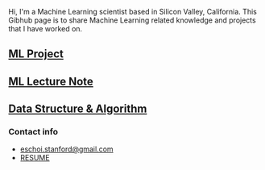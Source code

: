 Hi, I'm a Machine Learning scientist based in Silicon Valley, California. 
This Gibhub page is to share Machine Learning related knowledge and projects that I have worked on.

## [ML Project](project/README.md)

## [ML Lecture Note](lecture_note/README.md)

## [Data Structure & Algorithm](dsa/README.md)

### Contact info
- eschoi.stanford@gmail.com
- [RESUME]()

